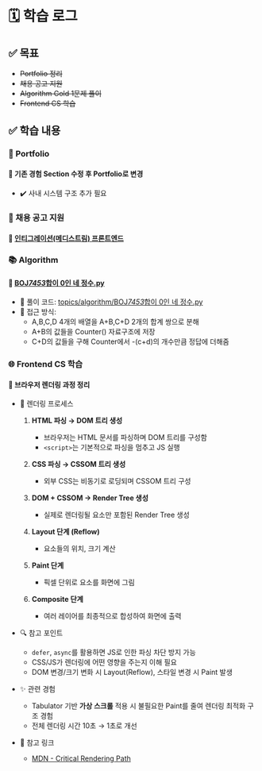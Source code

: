 # 🗓️ 학습 로그

## ✅ 목표

- ~~Portfolio 정리~~
- ~~채용 공고 지원~~
- ~~Algorithm Gold 1문제 풀이~~
- ~~Frontend CS 학습~~

## ✅ 학습 내용

### 📝 Portfolio

#### 📄 기존 경험 Section 수정 후 Portfolio로 변경

- ✔️ 사내 시스템 구조 추가 필요

### 💼 채용 공고 지원

#### 📄 [인티그레이션(메디스트림) 프론트엔드](https://medistream.career.greetinghr.com/ko/o/160178)

### 📚 Algorithm

#### 🔢 [BOJ*7453*합이 0인 네 정수.py](https://www.acmicpc.net/problem/7453)

- 📁 풀이 코드: [topics/algorithm/BOJ*7453*합이 0인 네 정수.py](https://github.com/89yunik/study-tracker/blob/main/topics/algorithm/BOJ_7453_%ED%95%A9%EC%9D%B4%200%EC%9D%B8%20%EB%84%A4%20%EC%A0%95%EC%88%98.py)
- 🧠 접근 방식:
  - A,B,C,D 4개의 배열을 A+B,C+D 2개의 합계 쌍으로 분해
  - A+B의 값들을 Counter() 자료구조에 저장
  - C+D의 값들을 구해 Counter에서 -(c+d)의 개수만큼 정답에 더해줌

### 🌐 Frontend CS 학습

#### 📄 브라우저 렌더링 과정 정리

- 🧠 렌더링 프로세스

  1. **HTML 파싱 → DOM 트리 생성**

     - 브라우저는 HTML 문서를 파싱하며 DOM 트리를 구성함
     - `<script>`는 기본적으로 파싱을 멈추고 JS 실행

  2. **CSS 파싱 → CSSOM 트리 생성**

     - 외부 CSS는 비동기로 로딩되며 CSSOM 트리 구성

  3. **DOM + CSSOM → Render Tree 생성**

     - 실제로 렌더링될 요소만 포함된 Render Tree 생성

  4. **Layout 단계 (Reflow)**

     - 요소들의 위치, 크기 계산

  5. **Paint 단계**

     - 픽셀 단위로 요소를 화면에 그림

  6. **Composite 단계**
     - 여러 레이어를 최종적으로 합성하여 화면에 출력

- 🔍 참고 포인트

  - `defer`, `async`를 활용하면 JS로 인한 파싱 차단 방지 가능
  - CSS/JS가 렌더링에 어떤 영향을 주는지 이해 필요
  - DOM 변경/크기 변화 시 Layout(Reflow), 스타일 변경 시 Paint 발생

- ✨ 관련 경험

  - Tabulator 기반 **가상 스크롤** 적용 시 불필요한 Paint를 줄여 렌더링 최적화 구조 경험
  - 전체 렌더링 시간 10초 → 1초로 개선

- 📘 참고 링크
  - [MDN - Critical Rendering Path](https://developer.mozilla.org/en-US/docs/Web/Performance/Critical_rendering_path)
